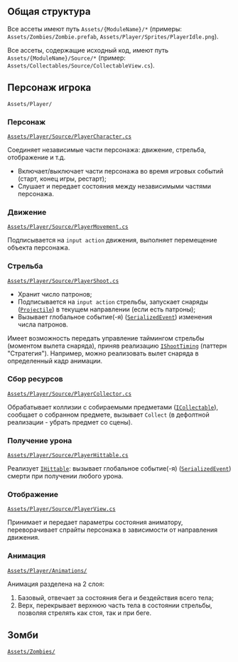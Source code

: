 ## Общая структура
Все ассеты имеют путь `Assets/{ModuleName}/*` (примеры: `Assets/Zombies/Zombie.prefab`, `Assets/Player/Sprites/PlayerIdle.png`).

Все ассеты, содержащие исходный код, имеют путь `Assets/{ModuleName}/Source/*` (пример: `Assets/Collectables/Source/CollectableView.cs`).

## Персонаж игрока
`Assets/Player/`

### Персонаж
[`Assets/Player/Source/PlayerCharacter.cs`](https://github.com/Haleliasa/RedwoodTask/blob/master/Assets/Player/Source/PlayerCharacter.cs)

Соединяет независимые части персонажа: движение, стрельба, отображение и т.д.
* Включает/выключает части персонажа во время игровых событий (старт, конец игры, рестарт);
* Слушает и передает состояния между независимыми частями персонажа.

### Движение
[`Assets/Player/Source/PlayerMovement.cs`](https://github.com/Haleliasa/RedwoodTask/blob/master/Assets/Player/Source/PlayerMovement.cs)

Подписывается на `input action` движения, выполняет перемещение объекта персонажа.

### Стрельба
[`Assets/Player/Source/PlayerShoot.cs`](https://github.com/Haleliasa/RedwoodTask/blob/master/Assets/Player/Source/PlayerShoot.cs)

* Хранит число патронов;
* Подписывается на `input action` стрельбы, запускает снаряды ([`Projectile`](https://github.com/Haleliasa/RedwoodTask/blob/master/Assets/Projectiles/Source/Projectile.cs)) в текущем направлении (если есть патроны);
* Вызывает глобальное событие(-я) ([`SerializedEvent`](https://github.com/Haleliasa/RedwoodTask/blob/master/Assets/Core/Source/SerializedEvents/SerializedEvent.cs)) изменения числа патронов.

Имеет возможность передать управление таймингом стрельбы (моментом вылета снаряда), приняв реализацию [`IShootTiming`](https://github.com/Haleliasa/RedwoodTask/blob/master/Assets/Player/Source/IShootTiming.cs) (паттерн "Стратегия").
Например, можно реализовать вылет снаряда в определенный кадр анимации.

### Сбор ресурсов
[`Assets/Player/Source/PlayerCollector.cs`](https://github.com/Haleliasa/RedwoodTask/blob/master/Assets/Player/Source/PlayerCollector.cs)

Обрабатывает коллизии с собираемыми предметами ([`ICollectable`](https://github.com/Haleliasa/RedwoodTask/blob/master/Assets/Collectables/Source/ICollectable.cs)), сообщает о собранном предмете, вызывает `Collect` (в дефолтной реализации - убрать предмет со сцены).

### Получение урона
[`Assets/Player/Source/PlayerHittable.cs`](https://github.com/Haleliasa/RedwoodTask/blob/master/Assets/Player/Source/PlayerHittable.cs)

Реализует [`IHittable`](https://github.com/Haleliasa/RedwoodTask/blob/master/Assets/Core/Source/IHittable.cs): вызывает глобальное событие(-я) ([`SerializedEvent`](https://github.com/Haleliasa/RedwoodTask/blob/master/Assets/Core/Source/SerializedEvents/SerializedEvent.cs)) смерти при получении любого урона.

### Отображение
[`Assets/Player/Source/PlayerView.cs`](https://github.com/Haleliasa/RedwoodTask/blob/master/Assets/Player/Source/PlayerView.cs)

Принимает и передает параметры состояния аниматору, переворачивает спрайты персонажа в зависимости от направления движения.

### Анимация
[`Assets/Player/Animations/`](https://github.com/Haleliasa/RedwoodTask/tree/master/Assets/Player/Animations)

Анимация разделена на 2 слоя:
1. Базовый, отвечает за состояния бега и бездействия всего тела;
2. Верх, перекрывает верхнюю часть тела в состоянии стрельбы, позволяя стрелять как стоя, так и при беге.

## Зомби
[`Assets/Zombies/`](https://github.com/Haleliasa/RedwoodTask/tree/master/Assets/Zombies)
